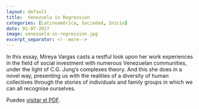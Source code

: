 ```yaml
---
layout: default
title:  Venezuela in Regression
categories: [Latinoamérica, Sociedad, Inicio]
date: 01-07-2017
image: venezuela-in-regression.jpg
excerpt_separator: <!--more-->
---
```


In this essay, Mireya Vargas casts a restful look upon her
work experiences in the field of social investment with numerous
Venezuelan communities, under the light of C.G. Jung’s
complexes theory. And this she does in a novel way, presenting
us with the realities of a diversity of human collectives through
the stories of individuals and family groups in which we can all
recognise ourselves. 
<!--more-->
Puedes [visitar el PDF](/assets/pdf/venezuela-in-regression.pdf).